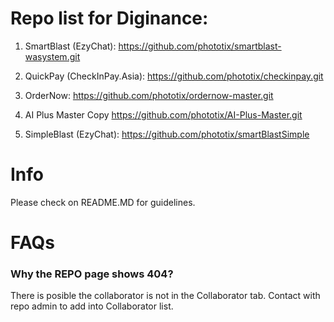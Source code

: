 # Repo list for Diginance:

1. SmartBlast (EzyChat):
  https://github.com/phototix/smartblast-wasystem.git
  
2. QuickPay (CheckInPay.Asia):
  https://github.com/phototix/checkinpay.git

3. OrderNow:
  https://github.com/phototix/ordernow-master.git
  
4. AI Plus Master Copy
  https://github.com/phototix/AI-Plus-Master.git

5. SimpleBlast (EzyChat):
 https://github.com/phototix/smartBlastSimple
  
# Info

Please check on README.MD for guidelines.

# FAQs

### Why the REPO page shows 404?

There is posible the collaborator is not in the Collaborator tab. Contact with repo admin to add into Collaborator list. 
